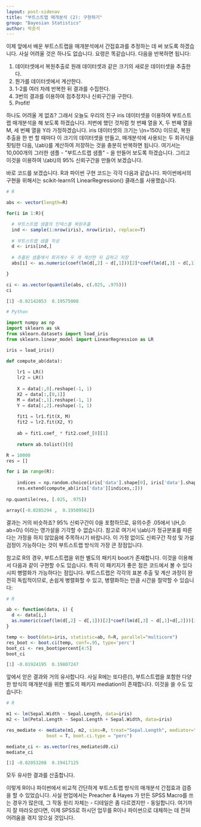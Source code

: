 ```yaml
---
layout: post-sidenav
title: "부트스트랩 매개분석 (2): 구현하기"
group: "Bayesian Statistics"
author: 박준석
---
```


이제 앞에서 배운 부트스트랩을 매개분석에서 간접효과를 추정하는 데 써 보도록 하겠습니다. 사실 어려울 것은 하나도 없습니다. 요령은 똑같습니다. 다음을 반복하면 됩니다:

1. 데이터셋에서 복원추출로 원래 데이터셋과 같은 크기의 새로운 데이터셋을 추출한다.
2. 뭔가를 데이터셋에서 계산한다.
3. 1-2를 여러 차례 반복한 뒤 결과를 수집한다.
4. 3번의 결과를 이용하여 점추정치나 신뢰구간을 구한다.
5. Profit!

하나도 어려울 게 없죠? 그래서 오늘도 우리의 친구 iris 데이터셋을 이용하여 부트스트랩 매개분석을 해 보도록 하겠습니다. 저번에 했던 것처럼 첫 번째 열을 X, 두 번째 열을 M, 세 번째 열을 Y라 가정하겠습니다. iris 데이터셋의 크기는 \\(n=150\\) 이므로, 복원추출을 한 번 할 때마다 이 크기의 데이터셋을 만들고, 매개분석에 사용되는 두 회귀식을 핏팅한 다음, \\(ab\\)를 계산하여 저장하는 것을 충분히 반복하면 됩니다. 여기서는 10,000개의 그러한 샘플 - "부트스트랩 샘플" - 을 만들어 보도록 하겠습니다. 그리고 이것을 이용하여 \\(ab\\)의 95% 신뢰구간을 만들어 보겠습니다.

바로 코드를 보겠습니다. R과 파이썬 구현 코드는 각각 다음과 같습니다. 파이썬에서의 구현을 위해서는 scikit-learn의 LinearRegression() 클래스를 사용했습니다.

```r
# R

abs <- vector(length=R)

for(i in 1:R){

  # 부트스트랩 샘플의 인덱스를 복원추출
  ind <- sample(1:nrow(iris), nrow(iris), replace=T)
  
  # 부트스트랩 샘플 작성
  d <- iris[ind,]
  
  # 추출된 샘플에서 회귀계수 두 개 계산한 뒤 곱하고 저장
  abs[i] <- as.numeric(coef(lm(d[,2] ~ d[,1]))[2]*coef(lm(d[,3] ~ d[,1]+d[,2]))[3])

}

ci <- as.vector(quantile(abs, c(.025, .975)))
ci
```
```r
[1] -0.02142053  0.19575008
```
```python
# Python

import numpy as np
import sklearn as sk
from sklearn.datasets import load_iris
from sklearn.linear_model import LinearRegression as LR

iris = load_iris()

def compute_ab(data):
    
    lr1 = LR()
    lr2 = LR()
    
    X = data[:,0].reshape(-1, 1)
    X2 = data[:,[0,1]]
    M = data[:,1].reshape(-1, 1)
    Y = data[:,2].reshape(-1, 1)
    
    fit1 = lr1.fit(X, M)
    fit2 = lr2.fit(X2, Y)
    
    ab = fit1.coef_ * fit2.coef_[0][1]
    
    return ab.tolist()[0]

R = 10000
res = []

for i in range(R):
    
    indices = np.random.choice(iris['data'].shape[0], iris['data'].shape[0], replace=True)
    res.extend(compute_ab(iris['data'][indices,:]))
    
np.quantile(res, [.025, .975])    
```
```python
array([-0.0205294 ,  0.19509562])
```

결과는 거의 비슷하죠? 95% 신뢰구간이 0을 포함하므로, 유의수준 .05에서 \\(H_0: ab=0\\) 이라는 영가설을 기각할 수 없습니다. 참고로 여기서 \\(ab\\)가 정규분포를 따른다는 가정을 하지 않았음에 주목하시기 바랍니다. 이 가정 없이도 신뢰구간 작성 및 가설검정이 가능하다는 것이 부트스트랩 방식의 가장 큰 장점입니다. 

참고로 R의 경우, 부트스트랩을 위한 별도의 패키지 boot가 존재합니다. 이것을 이용해서 다음과 같이 구현할 수도 있습니다. 특히 이 패키지가 좋은 점은 코드에서 볼 수 있다시피 병렬화가 가능하다는 점입니다. 부트스트랩은 각각의 표본 추출 및 계산 과정이 완전히 독립적이므로, 손쉽게 병렬화할 수 있고, 병렬화하는 만큼 시간을 절약할 수 있습니다:

```r
# R

ab <- function(data, i) {
  d <- data[i,]
  as.numeric(coef(lm(d[,2] ~ d[,1]))[2]*coef(lm(d[,3] ~ d[,1]+d[,2]))[3])
}

temp <- boot(data=iris, statistic=ab, R=R, parallel="multicore")
res_boot <- boot.ci(temp, conf=.95, type='perc')
boot_ci <- res_boot$percent[4:5]
boot_ci
```
```r
[1] -0.01924195  0.19807247
```

앞에서 얻은 결과와 거의 유사합니다. 사실 R에는 또다른(!), 부트스트랩을 포함한 다양한 방식의 매개분석을 위한 별도의 패키지 mediation이 존재합니다. 이것을 쓸 수도 있습니다:

```r
# R

m1 <- lm(Sepal.Width ~ Sepal.Length, data=iris)
m2 <- lm(Petal.Length ~ Sepal.Length + Sepal.Width, data=iris)

res_mediate <- mediate(m1, m2, sims=R, treat="Sepal.Length", mediator="Sepal.Width",
               boot = T, boot.ci.type = "perc")

mediate_ci <- as.vector(res_mediate$d0.ci)
mediate_ci
```
```r
[1] -0.02053208  0.19417125
```

모두 유사한 결과를 산출합니다.

이렇게 R이나 파이썬에서 비교적 간단하게 부트스트랩 방식의 매개분석 간접효과 검증을 할 수 있었습니다. 사실 현업에서는 Preacher & Hayes 가 만든 SPSS Macro를 쓰는 경우가 많은데, 그 작동 원리 자체는 - 디테일은 좀 다르겠지만 - 동일합니다. 여기까지 잘 따라오셨다면, 이제 SPSS로 하시던 업무를 R이나 파이썬으로 대체하는 데 전혀 어려움을 겪지 않으실 것입니다.
